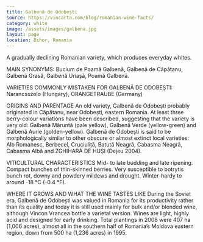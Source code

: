 ```yaml
---
title: Galbenă de Odobești
source: https://vincarta.com/blog/romanian-wine-facts/
category: white
image: /assets/images/galbena.jpg
layout: page
location: Bihor, Romania
---
```

A gradually declining Romanian variety, which produces everyday whites.

MAIN SYNONYMS: Bucium de Poamă Galbenă, Galbenă de Căpătanu, Galbenă Grasă, Galbenă Uriaşă, Poamă Galbenă.

VARIETIES COMMONLY MISTAKEN FOR GALBENĂ DE ODOBEȘTI: Narancsszolo (Hungary), ORANGETRAUBE (Germany)

ORIGINS AND PARENTAGE
An old variety, Galbenă de Odobești probably originated in Căpătanu, near Odobești, eastern Romania. At least three berry-colour variations have been described, suggesting that the variety is very old: Galbenă Măruntă (pale yellow), Galbenă Verde (yellow-green) and Galbenă Aurie (golden-yellow). Galbenă de Odobești is said to be morphologically similar to other obscure or almost extinct local varieties: Alb Romanesc, Berbecel, Cruciuliță, Batută Neagră, Cabasma Neagră, Cabasma Albă and ZGHIHARĂ DE HUȘI (Dejeu 2004).

VITICULTURAL CHARACTERISTICS
Mid- to late budding and late ripening. Compact bunches of thin-skinned berries. Very susceptible to botrytis bunch rot, downy and powdery mildews and drought. Winter-hardy to around -18 °C (-0.4 °F).

WHERE IT GROWS AND WHAT THE WINE TASTES LIKE
During the Soviet era, Galbenă de Odobești was valued in Romania for its productivity rather than its quality and today it is still used mainly for bulk and/or blended wine, although Vincon Vrancea bottle a varietal version. Wines are light, highly acid and designed for early drinking. Total plantings in 2008 were 407 ha (1,006 acres), almost all in the southern half of Romania’s Moldova eastern region, down from 500 ha (1,236 acres) in 1995.
